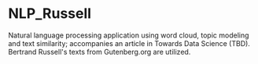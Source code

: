 # NLP_Russell
Natural language processing application using word cloud, topic modeling and text similarity; accompanies an article in Towards Data Science (TBD). Bertrand Russell's texts from Gutenberg.org are utilized.
